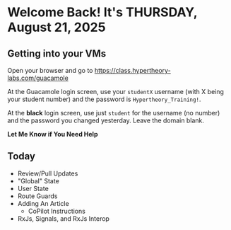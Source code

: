 # Welcome Back! It's THURSDAY, August 21, 2025

## Getting into your VMs

Open your browser and go to https://class.hypertheory-labs.com/guacamole

At the Guacamole login screen, use your `studentX` username (with X being your student number)
and the password is `Hypertheory_Training!`.

At the **black** login screen, use just `student` for the username (no number) and the password you changed yesterday.
Leave the domain blank.

**Let Me Know if You Need Help**

## Today

- Review/Pull Updates
- "Global" State
- User State
- Route Guards
- Adding An Article
  - CoPilot Instructions
- RxJs, Signals, and RxJs Interop
